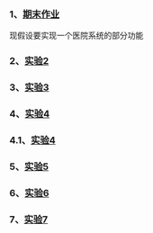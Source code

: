 ### 1、<a href="https://gitee.com/yx-dimples/study/tree/master/软件设计与体系结构/源码/final">期末作业</a><br>
现假设要实现一个医院系统的部分功能<br>
### 2、<a href="https://gitee.com/yx-dimples/study/tree/master/软件设计与体系结构/源码/shiyan2">实验2</a><br>
### 3、<a href="https://gitee.com/yx-dimples/study/tree/master/软件设计与体系结构/源码/shiyan3">实验3</a><br>
### 4、<a href="https://gitee.com/yx-dimples/study/tree/master/软件设计与体系结构/源码/shiyan4">实验4</a><br>
### 4.1、<a href="https://gitee.com/yx-dimples/study/tree/master/软件设计与体系结构/源码/shiyan4_two">实验4</a><br>
### 5、<a href="https://gitee.com/yx-dimples/study/tree/master/软件设计与体系结构/源码/shiyan5">实验5</a><br>
### 6、<a href="https://gitee.com/yx-dimples/study/tree/master/软件设计与体系结构/源码/shiyan6">实验6</a><br>
### 7、<a href="https://gitee.com/yx-dimples/study/tree/master/软件设计与体系结构/源码/shiyan7">实验7</a><br>
